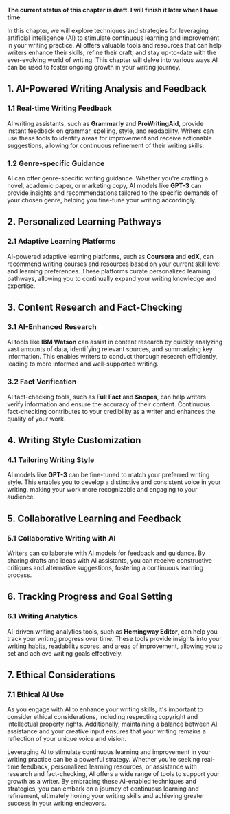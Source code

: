 **The current status of this chapter is draft. I will finish it later when I have time**

In this chapter, we will explore techniques and strategies for leveraging artificial intelligence (AI) to stimulate continuous learning and improvement in your writing practice. AI offers valuable tools and resources that can help writers enhance their skills, refine their craft, and stay up-to-date with the ever-evolving world of writing. This chapter will delve into various ways AI can be used to foster ongoing growth in your writing journey.

**1. AI-Powered Writing Analysis and Feedback**
-----------------------------------------------

### 1.1 Real-time Writing Feedback

AI writing assistants, such as **Grammarly** and **ProWritingAid**, provide instant feedback on grammar, spelling, style, and readability. Writers can use these tools to identify areas for improvement and receive actionable suggestions, allowing for continuous refinement of their writing skills.

### 1.2 Genre-specific Guidance

AI can offer genre-specific writing guidance. Whether you're crafting a novel, academic paper, or marketing copy, AI models like **GPT-3** can provide insights and recommendations tailored to the specific demands of your chosen genre, helping you fine-tune your writing accordingly.

**2. Personalized Learning Pathways**
-------------------------------------

### 2.1 Adaptive Learning Platforms

AI-powered adaptive learning platforms, such as **Coursera** and **edX**, can recommend writing courses and resources based on your current skill level and learning preferences. These platforms curate personalized learning pathways, allowing you to continually expand your writing knowledge and expertise.

**3. Content Research and Fact-Checking**
-----------------------------------------

### 3.1 AI-Enhanced Research

AI tools like **IBM Watson** can assist in content research by quickly analyzing vast amounts of data, identifying relevant sources, and summarizing key information. This enables writers to conduct thorough research efficiently, leading to more informed and well-supported writing.

### 3.2 Fact Verification

AI fact-checking tools, such as **Full Fact** and **Snopes**, can help writers verify information and ensure the accuracy of their content. Continuous fact-checking contributes to your credibility as a writer and enhances the quality of your work.

**4. Writing Style Customization**
----------------------------------

### 4.1 Tailoring Writing Style

AI models like **GPT-3** can be fine-tuned to match your preferred writing style. This enables you to develop a distinctive and consistent voice in your writing, making your work more recognizable and engaging to your audience.

**5. Collaborative Learning and Feedback**
------------------------------------------

### 5.1 Collaborative Writing with AI

Writers can collaborate with AI models for feedback and guidance. By sharing drafts and ideas with AI assistants, you can receive constructive critiques and alternative suggestions, fostering a continuous learning process.

**6. Tracking Progress and Goal Setting**
-----------------------------------------

### 6.1 Writing Analytics

AI-driven writing analytics tools, such as **Hemingway Editor**, can help you track your writing progress over time. These tools provide insights into your writing habits, readability scores, and areas of improvement, allowing you to set and achieve writing goals effectively.

**7. Ethical Considerations**
-----------------------------

### 7.1 Ethical AI Use

As you engage with AI to enhance your writing skills, it's important to consider ethical considerations, including respecting copyright and intellectual property rights. Additionally, maintaining a balance between AI assistance and your creative input ensures that your writing remains a reflection of your unique voice and vision.

Leveraging AI to stimulate continuous learning and improvement in your writing practice can be a powerful strategy. Whether you're seeking real-time feedback, personalized learning resources, or assistance with research and fact-checking, AI offers a wide range of tools to support your growth as a writer. By embracing these AI-enabled techniques and strategies, you can embark on a journey of continuous learning and refinement, ultimately honing your writing skills and achieving greater success in your writing endeavors.
